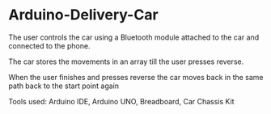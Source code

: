 # Arduino-Delivery-Car
The user controls the car using a Bluetooth module attached to the car and connected to the phone.

The car stores the movements in an array till the user presses reverse.

When the user finishes and presses reverse the car moves back in the same path back to the start point again

Tools used: Arduino IDE, Arduino UNO, Breadboard, Car Chassis Kit
